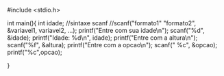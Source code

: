 #include <stdio.h>

int main(){
    int idade;
    //sintaxe scanf
    //scanf("formato1" "formato2", &variavel1, variavel2, ...);
    printf("Entre com sua idade\n");
    scanf("%d", &idade);
    printf("Idade: %d\n", idade);
    printf("Entre com a altura\n");
    scanf("%f", &altura);
    printf("Entre com a opcao\n");
    scanf("  %c", &opcao);
    printf("%c",opcao);



}
